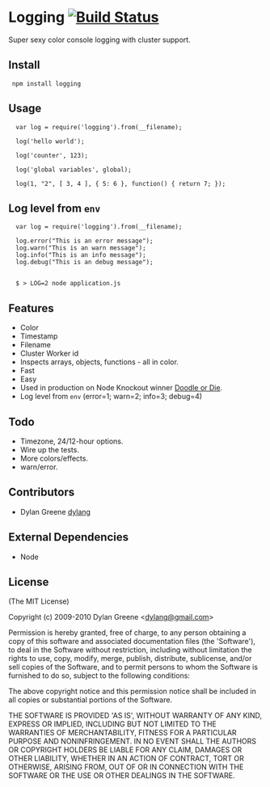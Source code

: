 
# Logging  [![Build Status](https://secure.travis-ci.org/dylang/logging.png)](http://travis-ci.org/dylang/logging)

  Super sexy color console logging with cluster support.


## Install

     npm install logging


## Usage

      var log = require('logging').from(__filename);

      log('hello world');

      log('counter', 123);

      log('global variables', global);

      log(1, "2", [ 3, 4 ], { 5: 6 }, function() { return 7; });

## Log level from `env`

      var log = require('logging').from(__filename);

      log.error("This is an error message");
      log.warn("This is an warn message");
      log.info("This is an info message");
      log.debug("This is an debug message");


      $ > LOG=2 node application.js

## Features

  * Color
  * Timestamp
  * Filename
  * Cluster Worker id
  * Inspects arrays, objects, functions - all in color.
  * Fast
  * Easy
  * Used in production on Node Knockout winner [Doodle or Die](http://DoodleOrDie.com).
  * Log level from `env` (error=1; warn=2; info=3; debug=4)

## Todo
  * Timezone, 24/12-hour options.
  * Wire up the tests.
  * More colors/effects.
  * warn/error.

## Contributors

  * Dylan Greene [dylang](http://github.com/dylang)

## External Dependencies

  * Node

## License

(The MIT License)

Copyright (c) 2009-2010 Dylan Greene &lt;dylang@gmail.com&gt;

Permission is hereby granted, free of charge, to any person obtaining
a copy of this software and associated documentation files (the
'Software'), to deal in the Software without restriction, including
without limitation the rights to use, copy, modify, merge, publish,
distribute, sublicense, and/or sell copies of the Software, and to
permit persons to whom the Software is furnished to do so, subject to
the following conditions:

The above copyright notice and this permission notice shall be
included in all copies or substantial portions of the Software.

THE SOFTWARE IS PROVIDED 'AS IS', WITHOUT WARRANTY OF ANY KIND,
EXPRESS OR IMPLIED, INCLUDING BUT NOT LIMITED TO THE WARRANTIES OF
MERCHANTABILITY, FITNESS FOR A PARTICULAR PURPOSE AND NONINFRINGEMENT.
IN NO EVENT SHALL THE AUTHORS OR COPYRIGHT HOLDERS BE LIABLE FOR ANY
CLAIM, DAMAGES OR OTHER LIABILITY, WHETHER IN AN ACTION OF CONTRACT,
TORT OR OTHERWISE, ARISING FROM, OUT OF OR IN CONNECTION WITH THE
SOFTWARE OR THE USE OR OTHER DEALINGS IN THE SOFTWARE.
